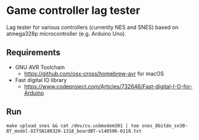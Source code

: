 # Game controller lag tester

Lag tester for various controllers (currently NES and SNES) based on atmega328p microcontroller (e.g. Arduino Uno).

## Requirements

* GNU AVR Toolchain 
  * https://github.com/osx-cross/homebrew-avr for macOS
* Fast digital IO library
  * https://www.codeproject.com/Articles/732646/Fast-digital-I-O-for-Arduino

## Run

```make upload_snes && cat /dev/cu.usbmodem301 | tee snes_8bitdo_sn30-BT_model-DIYSN180320-1318_boardBT-v140506-0118.txt```